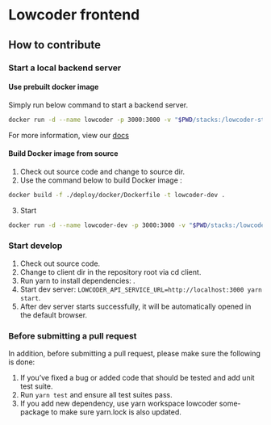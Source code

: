 # Lowcoder frontend

## How to contribute

### Start a local backend server

#### Use prebuilt docker image

Simply run below command to start a backend server.

```bash
docker run -d --name lowcoder -p 3000:3000 -v "$PWD/stacks:/lowcoder-stacks" lowcoderorg/lowcoder-ce
```

For more information, view our [docs](../docs/self-hosting)

#### Build Docker image from source

1. Check out source code and change to source dir.
2. Use the command below to build Docker image :

```bash
docker build -f ./deploy/docker/Dockerfile -t lowcoder-dev .
```

3. Start

```bash
docker run -d --name lowcoder-dev -p 3000:3000 -v "$PWD/stacks:/lowcoder-stacks" lowcoder-dev
```

### Start develop

1. Check out source code.
2. Change to client dir in the repository root via cd client.
3. Run yarn to install dependencies: .
4. Start dev server: `LOWCODER_API_SERVICE_URL=http://localhost:3000 yarn start`.
5. After dev server starts successfully, it will be automatically opened in the default browser.

### Before submitting a pull request

In addition, before submitting a pull request, please make sure the following is done:

1. If you’ve fixed a bug or added code that should be tested and add unit test suite.
2. Run `yarn test` and ensure all test suites pass.
3. If you add new dependency, use yarn workspace lowcoder some-package to make sure yarn.lock is also updated.
